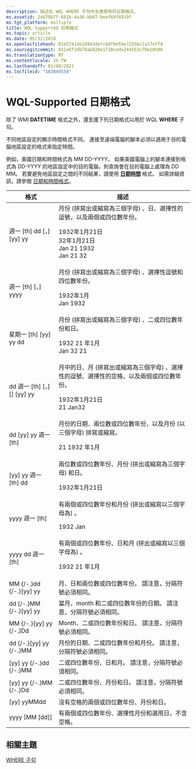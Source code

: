 ```yaml
---
description: 描述在 WQL WHERE 子句中支援使用的日期格式。
ms.assetid: 24d70b7f-681b-4a36-bb67-beaf69f4919f
ms.tgt_platform: multiple
title: WQL-Supported 日期格式
ms.topic: article
ms.date: 05/31/2018
ms.openlocfilehash: 01e5741de24943defc4df0e59e7255bc1a37effd
ms.sourcegitcommit: 831e8f3db78ab820e1710cede244553c70e50500
ms.translationtype: MT
ms.contentlocale: zh-TW
ms.lasthandoff: 01/08/2021
ms.locfileid: "103849558"
---
```

# <a name="wql-supported-date-formats"></a>WQL-Supported 日期格式

除了 WMI **DATETIME** 格式之外，還支援下列日期格式以用於 WQL **WHERE** 子句。

不同地區設定的顯示時間格式不同。 連接至遠端電腦的腳本必須以適用于目的電腦地區設定的格式來指定時間。

例如，美國日期和時間格式為 MM DD-YYYY。 如果美國電腦上的腳本連接到格式為 DD-YYYY 的地區設定中的目的電腦，則查詢會在目的電腦上處理為 DD MM。 若要避免地區設定之間的不同結果，請使用 [**日期時間**](datetime.md) 格式。 如需詳細資訊，請參閱 [日期和時間格式](date-and-time-format.md)。



<table>
<thead>
<tr class="header">
<th>格式</th>
<th>描述</th>
</tr>
</thead>
<tbody>
<tr class="odd">
<td>週一 [th] dd [，] [yy] yy</td>
<td>月份 (拼寫出或縮寫為三個字母) 、日、選擇性的逗號，以及兩個或四位數年份。<br/> <dl> 1932年1月21日<br />
32年1月21日<br />
Jan 21 1932<br />
Jan 21 32<br />
</dl></td>
</tr>
<tr class="even">
<td>週一 [th] [，] yyyy</td>
<td>月份 (拼寫出或縮寫為三個字母) 、選擇性逗號和四位數年份。<br/> <dl> 1932年1月<br />
Jan 1932<br />
</dl></td>
</tr>
<tr class="odd">
<td>星期一 [th] [yy] yy dd</td>
<td>月份 (拼寫出或縮寫為三個字母) 、二或四位數年份和日。<br/> <dl> 1932 21 年1月<br />
Jan 32 21<br />
</dl></td>
</tr>
<tr class="even">
<td>dd 週一 [th] [，] [] [yy] yy</td>
<td>月中的日、月 (拼寫出或縮寫為三個字母) 、選擇性的逗號、選擇性的空格，以及兩個或四位數年份。<br/> <dl> 1932年1月21日<br />
21 Jan32<br />
</dl></td>
</tr>
<tr class="odd">
<td>dd [yy] yy 週一 [th]</td>
<td>月份的日期、兩位數或四位數年份，以及月份 (以三個字母) 拼寫或縮寫。<br/> <dl> 21 1932 年1月<br />
</dl></td>
</tr>
<tr class="even">
<td>[yy] yy 週一 [th] dd</td>
<td>兩位數或四位數年份、月份 (拼出或縮寫為三個字母) 和日。<br/> <dl> 1932年1月21日<br />
</dl></td>
</tr>
<tr class="odd">
<td>yyyy 週一 [th]</td>
<td>有兩個或四位數年份和月份 (拼出或縮寫以三個字母為) 。<br/> <dl> 1932 Jan<br />
</dl></td>
</tr>
<tr class="even">
<td>yyyy dd 週一 [th]</td>
<td>有兩個或四位數年份、日和月 (拼出或縮寫以三個字母為) 。<br/> <dl> 1932 21 年1月<br />
</dl></td>
</tr>
<tr class="odd">
<td>MM {/-.}dd {/-.}[yy] yy</td>
<td>月、日和兩位數或四位數年份。 請注意，分隔符號必須相同。<br/></td>
</tr>
<tr class="even">
<td>dd {/-.}MM {/-.}[yy] yy</td>
<td>當月、month 和二或四位數年份的日期。 請注意，分隔符號必須相同。<br/></td>
</tr>
<tr class="odd">
<td>MM {/-.}[yy] yy {/-.}Dd</td>
<td>Month、二或四位數年份和日。 請注意，分隔符號必須相同。<br/></td>
</tr>
<tr class="even">
<td>dd {/-.}[yy] yy {/-.}MM</td>
<td>月份的日期、二或四位數年份和月份。 請注意，分隔符號必須相同。<br/></td>
</tr>
<tr class="odd">
<td>[yy] yy {/-.}dd {/-.}MM</td>
<td>二或四位數年份、日和月。 請注意，分隔符號必須相同。<br/></td>
</tr>
<tr class="even">
<td>[yy] yy {/-.}MM {/-.}Dd</td>
<td>二或四位數年份、月份和日。 請注意，分隔符號必須相同。<br/></td>
</tr>
<tr class="odd">
<td>[yy] yyMMdd</td>
<td>沒有空格的兩個或四位數年份、月份和日。<br/></td>
</tr>
<tr class="even">
<td>yyyy [MM [dd]]</td>
<td>有兩個或四位數年份、選擇性月份和選用日，不含空格。<br/></td>
</tr>
</tbody>
</table>



 

## <a name="related-topics"></a>相關主題

<dl> <dt>

[WHERE 子句](where-clause.md)
</dt> </dl>

 

 




